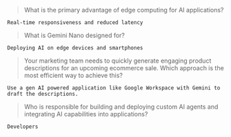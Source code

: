 >What is the primary advantage of edge computing for AI applications?
```
Real-time responsiveness and reduced latency
```
>What is Gemini Nano designed for?
```
Deploying AI on edge devices and smartphones
```
>Your marketing team needs to quickly generate engaging product descriptions for an upcoming ecommerce sale. Which approach is the most efficient way to achieve this?
```
Use a gen AI powered application like Google Workspace with Gemini to draft the descriptions.
```
>Who is responsible for building and deploying custom AI agents and integrating AI capabilities into applications?
```
Developers

```

